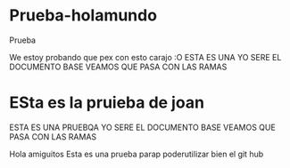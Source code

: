 # Prueba-holamundo
Prueba 

We estoy probando que pex con esto carajo :O
ESTA  ES UNA  YO SERE EL DOCUMENTO BASE VEAMOS QUE PASA CON LAS RAMAS


ESta es la pruieba de joan
=======
ESTA ES UNA PRUEBQA YO SERE EL DOCUMENTO BASE VEAMOS QUE PASA CON LAS RAMAS

Hola amiguitos
Esta es una prueba parap poderutilizar bien el git hub

